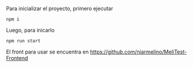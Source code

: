 Para inicializar el proyecto, primero ejecutar

```
npm i
```

Luego, para inicarlo

```
npm run start
```

El front para usar se encuentra en https://github.com/niarmelino/MeliTest-Frontend
